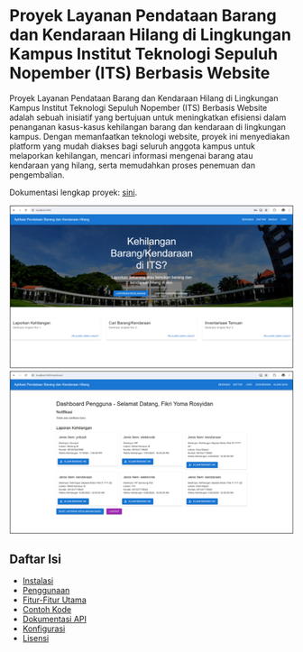# Proyek Layanan Pendataan Barang dan Kendaraan Hilang di Lingkungan Kampus Institut Teknologi Sepuluh Nopember (ITS) Berbasis Website 

Proyek Layanan Pendataan Barang dan Kendaraan Hilang di Lingkungan Kampus Institut Teknologi Sepuluh Nopember (ITS) Berbasis Website adalah sebuah inisiatif yang bertujuan untuk meningkatkan efisiensi dalam penanganan kasus-kasus kehilangan barang dan kendaraan di lingkungan kampus. Dengan memanfaatkan teknologi website, proyek ini menyediakan platform yang mudah diakses bagi seluruh anggota kampus untuk melaporkan kehilangan, mencari informasi mengenai barang atau kendaraan yang hilang, serta memudahkan proses penemuan dan pengembalian.

Dokumentasi lengkap proyek: [sini](https://github.com/fikriyoma01/Lost-Found-Website/blob/main/fig/Dokumentasi%20proyek.pdf).

![alt text](https://github.com/fikriyoma01/Lost-Found-Website/blob/main/fig/Portal.png?raw=true)
![alt text](https://github.com/fikriyoma01/Lost-Found-Website/blob/main/fig/Dashboard.png?raw=true)

## Daftar Isi

- [Instalasi](#instalasi)
- [Penggunaan](#penggunaan)
- [Fitur-Fitur Utama](#fitur-fitur-utama)
- [Contoh Kode](#contoh-kode)
- [Dokumentasi API](#dokumentasi-api)
- [Konfigurasi](#konfigurasi)
- [Lisensi](#lisensi)
